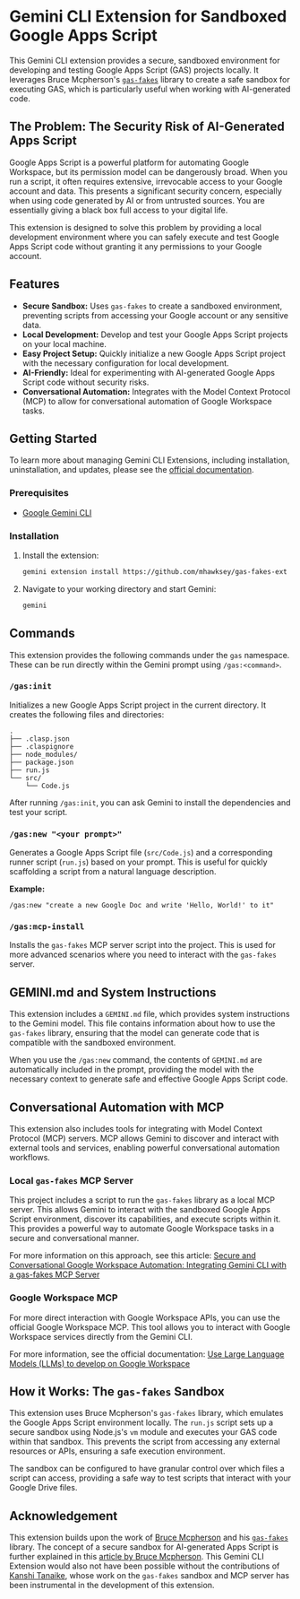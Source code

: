 # Gemini CLI Extension for Sandboxed Google Apps Script

This Gemini CLI extension provides a secure, sandboxed environment for developing and testing Google Apps Script (GAS) projects locally. It leverages Bruce Mcpherson's [`gas-fakes`](https://github.com/brucemcpherson/gas-fakes) library to create a safe sandbox for executing GAS, which is particularly useful when working with AI-generated code.

## The Problem: The Security Risk of AI-Generated Apps Script

Google Apps Script is a powerful platform for automating Google Workspace, but its permission model can be dangerously broad. When you run a script, it often requires extensive, irrevocable access to your Google account and data. This presents a significant security concern, especially when using code generated by AI or from untrusted sources. You are essentially giving a black box full access to your digital life.

This extension is designed to solve this problem by providing a local development environment where you can safely execute and test Google Apps Script code without granting it any permissions to your Google account.

## Features

*   **Secure Sandbox:**  Uses `gas-fakes` to create a sandboxed environment, preventing scripts from accessing your Google account or any sensitive data.
*   **Local Development:**  Develop and test your Google Apps Script projects on your local machine.
*   **Easy Project Setup:**  Quickly initialize a new Google Apps Script project with the necessary configuration for local development.
*   **AI-Friendly:**  Ideal for experimenting with AI-generated Google Apps Script code without security risks.
*   **Conversational Automation:**  Integrates with the Model Context Protocol (MCP) to allow for conversational automation of Google Workspace tasks.

## Getting Started

To learn more about managing Gemini CLI Extensions, including installation, uninstallation, and updates, please see the [official documentation](https://google-gemini.github.io/gemini-cli/docs/extensions/).

### Prerequisites

*   [Google Gemini CLI](https://google-gemini.github.io/gemini-cli/docs/getting-started.html)

### Installation

1.  Install the extension:

    ```bash
    gemini extension install https://github.com/mhawksey/gas-fakes-ext
    ```

2.  Navigate to your working directory and start Gemini:

    ```bash
    gemini
    ```

## Commands

This extension provides the following commands under the `gas` namespace. These can be run directly within the Gemini prompt using `/gas:<command>`.

### `/gas:init`

Initializes a new Google Apps Script project in the current directory. It creates the following files and directories:

```
.
├── .clasp.json
├── .claspignore
├── node_modules/
├── package.json
├── run.js
└── src/
    └── Code.js
```

After running `/gas:init`, you can ask Gemini to install the dependencies and test your script.

### `/gas:new "<your prompt>"`

Generates a Google Apps Script file (`src/Code.js`) and a corresponding runner script (`run.js`) based on your prompt. This is useful for quickly scaffolding a script from a natural language description.

**Example:**

```
/gas:new "create a new Google Doc and write 'Hello, World!' to it"
```

### `/gas:mcp-install`

Installs the `gas-fakes` MCP server script into the project. This is used for more advanced scenarios where you need to interact with the `gas-fakes` server.

## GEMINI.md and System Instructions

This extension includes a `GEMINI.md` file, which provides system instructions to the Gemini model. This file contains information about how to use the `gas-fakes` library, ensuring that the model can generate code that is compatible with the sandboxed environment.

When you use the `/gas:new` command, the contents of `GEMINI.md` are automatically included in the prompt, providing the model with the necessary context to generate safe and effective Google Apps Script code.

## Conversational Automation with MCP

This extension also includes tools for integrating with Model Context Protocol (MCP) servers. MCP allows Gemini to discover and interact with external tools and services, enabling powerful conversational automation workflows.

### Local `gas-fakes` MCP Server

This project includes a script to run the `gas-fakes` library as a local MCP server. This allows Gemini to interact with the sandboxed Google Apps Script environment, discover its capabilities, and execute scripts within it. This provides a powerful way to automate Google Workspace tasks in a secure and conversational manner.

For more information on this approach, see this article: [Secure and Conversational Google Workspace Automation: Integrating Gemini CLI with a gas-fakes MCP Server](https://tanaikech.github.io/2025/09/30/secure-and-conversational-google-workspace-automation-integrating-gemini-cli-with-a-gas-fakes-mcp-server/)

### Google Workspace MCP

For more direct interaction with Google Workspace APIs, you can use the official Google Workspace MCP. This tool allows you to interact with Google Workspace services directly from the Gemini CLI.

For more information, see the official documentation: [Use Large Language Models (LLMs) to develop on Google Workspace](https://developers.google.com/workspace/guides/build-with-llms#mcp)

## How it Works: The `gas-fakes` Sandbox

This extension uses Bruce Mcpherson's `gas-fakes` library, which emulates the Google Apps Script environment locally. The `run.js` script sets up a secure sandbox using Node.js's `vm` module and executes your GAS code within that sandbox. This prevents the script from accessing any external resources or APIs, ensuring a safe execution environment.

The sandbox can be configured to have granular control over which files a script can access, providing a safe way to test scripts that interact with your Google Drive files.

## Acknowledgement

This extension builds upon the work of [Bruce Mcpherson](https://github.com/brucemcpherson) and his [`gas-fakes`](https://github.com/brucemcpherson/gas-fakes) library. The concept of a secure sandbox for AI-generated Apps Script is further explained in this [article by Bruce Mcpherson](https://pulse.appsscript.info/p/2025/09/a-secure-sandbox-for-ai-generated-apps-script-how-to-experiment-with-confidence/). This Gemini CLI Extension would also not have been possible without the contributions of [Kanshi Tanaike](https://github.com/tanaikech), whose work on the `gas-fakes` sandbox and MCP server has been instrumental in the development of this extension.